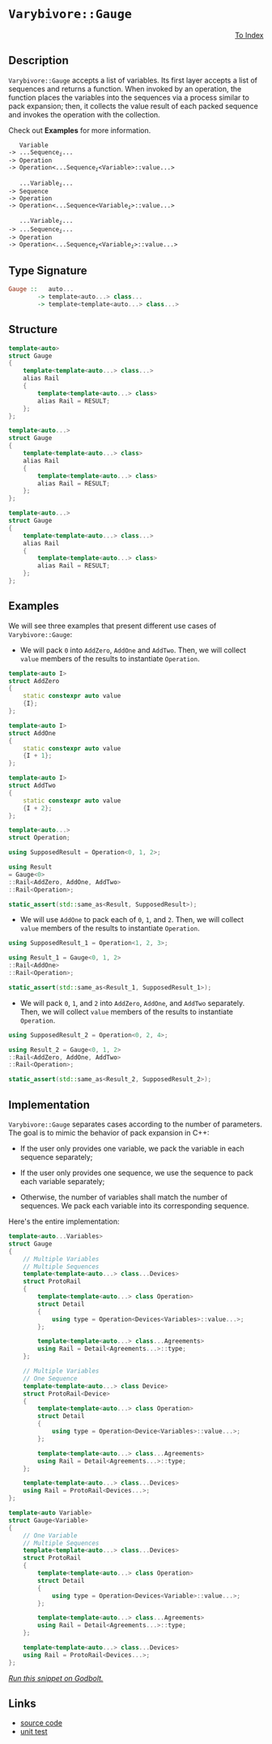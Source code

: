 <!-- Copyright 2024 Feng Mofan
SPDX-License-Identifier: Apache-2.0 -->

# `Varybivore::Gauge`

<p style='text-align: right;'><a href="../../../facilities/metafunctions.md#varybivore-gauge">To Index</a></p>

## Description

`Varybivore::Gauge` accepts a list of variables.
Its first layer accepts a list of sequences and returns a function.
When invoked by an operation, the function places the variables into the sequences via a process similar to pack expansion;
then, it collects the value result of each packed sequence and invokes the operation with the collection.

Check out **Examples** for more information.

<pre><code>   Variable
-> ...Sequence<sub><i>i</i></sub>...
-> Operation
-> Operation&lt;...Sequence<sub><i>i</i></sub>&lt;Variable&gt;::value...&gt;</code></pre>
<pre><code>   ...Variable<sub><i>i</i></sub>...
-> Sequence
-> Operation
-> Operation&lt;...Sequence&lt;Variable<sub><i>i</i></sub>&gt;::value...&gt;</code></pre>
<pre><code>   ...Variable<sub><i>i</i></sub>...
-> ...Sequence<sub><i>i</i></sub>...
-> Operation
-> Operation<...Sequence<sub><i>i</i></sub>&lt;Variable<sub><i>i</i></sub>&gt;::value...&gt;</code></pre>

## Type Signature

```Haskell
Gauge ::   auto... 
        -> template<auto...> class...
        -> template<template<auto...> class...>
```

## Structure

```C++
template<auto>
struct Gauge
{
    template<template<auto...> class...>
    alias Rail
    {
        template<template<auto...> class>
        alias Rail = RESULT;
    };
};
```

```C++
template<auto...>
struct Gauge
{
    template<template<auto...> class>
    alias Rail
    {
        template<template<auto...> class>
        alias Rail = RESULT;
    };
};
```

```C++
template<auto...>
struct Gauge
{
    template<template<auto...> class...>
    alias Rail
    {
        template<template<auto...> class>
        alias Rail = RESULT;
    };
};
```

## Examples

We will see three examples that present different use cases of `Varybivore::Gauge`:

- We will pack `0` into `AddZero`, `AddOne` and `AddTwo`.
Then, we will collect `value` members of the results to instantiate `Operation`.

```C++
template<auto I>
struct AddZero 
{ 
    static constexpr auto value
    {I}; 
};

template<auto I>
struct AddOne
{ 
    static constexpr auto value
    {I + 1}; 
};

template<auto I>
struct AddTwo
{ 
    static constexpr auto value
    {I + 2}; 
};

template<auto...>
struct Operation;

using SupposedResult = Operation<0, 1, 2>;

using Result 
= Gauge<0>
::Rail<AddZero, AddOne, AddTwo>
::Rail<Operation>;

static_assert(std::same_as<Result, SupposedResult>);
```

- We will use `AddOne` to pack each of `0`, `1`, and `2`.
Then, we will collect `value` members of the results to instantiate `Operation`.

```C++
using SupposedResult_1 = Operation<1, 2, 3>;

using Result_1 = Gauge<0, 1, 2>
::Rail<AddOne>
::Rail<Operation>;

static_assert(std::same_as<Result_1, SupposedResult_1>);
```

- We will pack `0`, `1`, and `2` into `AddZero`, `AddOne`, and `AddTwo` separately.
Then, we will collect `value` members of the results to instantiate `Operation`.

```C++
using SupposedResult_2 = Operation<0, 2, 4>;

using Result_2 = Gauge<0, 1, 2>
::Rail<AddZero, AddOne, AddTwo>
::Rail<Operation>;

static_assert(std::same_as<Result_2, SupposedResult_2>);
```

## Implementation

`Varybivore::Gauge` separates cases according to the number of parameters.
The goal is to mimic the behavior of pack expansion in C++:

- If the user only provides one variable, we pack the variable in each sequence separately;

- If the user only provides one sequence, we use the sequence to pack each variable separately;

- Otherwise, the number of variables shall match the number of sequences.
We pack each variable into its corresponding sequence.

Here's the entire implementation:

```C++
template<auto...Variables>
struct Gauge
{
    // Multiple Variables
    // Multiple Sequences
    template<template<auto...> class...Devices>
    struct ProtoRail
    { 
        template<template<auto...> class Operation>
        struct Detail
        { 
            using type = Operation<Devices<Variables>::value...>;
        };

        template<template<auto...> class...Agreements>
        using Rail = Detail<Agreements...>::type;
    };

    // Multiple Variables
    // One Sequence
    template<template<auto...> class Device>
    struct ProtoRail<Device>
    { 
        template<template<auto...> class Operation>
        struct Detail
        { 
            using type = Operation<Device<Variables>::value...>;
        };

        template<template<auto...> class...Agreements>
        using Rail = Detail<Agreements...>::type;
    };

    template<template<auto...> class...Devices>
    using Rail = ProtoRail<Devices...>;
};

template<auto Variable>
struct Gauge<Variable>
{
    // One Variable
    // Multiple Sequences
    template<template<auto...> class...Devices>
    struct ProtoRail
    { 
        template<template<auto...> class Operation>
        struct Detail
        { 
            using type = Operation<Devices<Variable>::value...>;
        };

        template<template<auto...> class...Agreements>
        using Rail = Detail<Agreements...>::type;
    };

    template<template<auto...> class...Devices>
    using Rail = ProtoRail<Devices...>;
};
```

[*Run this snippet on Godbolt.*](https://godbolt.org/#z:OYLghAFBqd5QCxAYwPYBMCmBRdBLAF1QCcAaPECAMzwBtMA7AQwFtMQByARg9KtQYEAysib0QXACx8BBAKoBnTAAUAHpwAMvAFYTStJg1DIApACYAQuYukl9ZATwDKjdAGFUtAK4sGIAMykrgAyeAyYAHI%2BAEaYxCAArAAcpAAOqAqETgwe3r566ZmOAqHhUSyx8Vy2mPbFDEIETMQEuT5%2BgXaYDtmNzQSlkTFxiSkKTS1t%2BdXj/YPllRIAlLaoXsTI7BwEmCypBjsm/m5MXkQAdJcAas14TNH0CkfYJhoAguPEXg4A1ADip2AmFebxMAHYrO8ftCfgB6WE/ACyXlojn2mB%2BN2IdwemCeUJh8KRKLR9B%2BQkwAEcvIxNvi3jCfjs9gdgcdmfsmIdjqcLpdnj9kAYFApLucACKYABueDpzxBjM%2B3wIP2UxFQRAASkw6AqYeCLD89YzoRzWUc3GauWyTmdUGKBUKmCKfgB5VJxLnZeUEk0/JW/SVNXW%2Bk0Go2hv3QryZIxMgCeHqN/nFbo9xC9AgtkplcuOWJxj2eIBAUrENId/he/khDKj4PFR1rxpNVu5lt2nPbvPt/KrguFosub2AxEwu0YBCeVZbjJjYWAP21dGTqaDOtoFpHY4ngiH52LIAIibZtcZDabIJbRORqLw6Mxt3uRdDRNd4XJVJpDE2LbbNv/C0e0rbAB2dBQfhzWU2ReUMAxVNUNVQZdN2OKDfxnUNw1nGFAPZTtzR5O0QLAl13U9eofTrP14MgzBg03SN9QhCNqKjaNY0XY8kyOVNyIzSi0OlaCLQLZ88UPMtvEwEDLyY6ELxrK95KZAjrQtPDbT5A9%2BydEUxW3cc2D3Kj2PnOMUNXOiGK3UcjMnfdD2408W0U5tQ00zTgL7UC9P3dCJMwtjzMXSzeNVdUtQ3bNhLpWSlPeNzlLeLy7UfbFxKo2iAS8IFRKfXEqINa8EXfDExMK18EVvUkMQpalaQkjy1PbVLtMdQcxQC6dYLY2jEKikM2OwlTPJam1vJ03zBzTCjvSC9jaPXIb2JGtizM4hMeJTWaBPmtxuvyjLCqrEspIrHy5PW5jGwS0FRvGjTHqI9rdM64c7N3KdTKjEKlw3KzltQtxDK%2BxzTqPE8rvPMFbvctixpZdSXt7KbSP82LAt6udNrCnaBuQ6KhNzPF4ubWGruS2EACpabp%2BnYRBGnaYAFWwIQWbpxn3mZ%2BmGeS8x/DCIUvCwZM3DQH9MFSb6gpBNrUB%2BABJLKCC%2BX43nQdAAC04kVq8WJbWZHGQQUBHGTBVFSYgfh7H5zuBLCIRVima1YpLEveBXldV9WVU19AyoNw0jaaE2zYYC2rZtu2Hdc52jUsH4uDc93Xfh72VaC2iA5ZgB3VBg9YxUw9lCOo%2Bt220rjp2LCVxPDTMVODbh5KFdk95aP4zMGEpnmERZvEVQ0ZK/qELxUkKTB0E1PESSs7vBLcDRSGT1em5nO6QT%2B2eFHnq8dpyvLjhHoKSxQrctd19VV4Dsrb61/PC7PkAL%2BORf5ureHjdlAB9cC4gEAgOMdAJYFCsEwP/acbhd4klXuPSeGRp6wNRM8JYfc3hEkHuMZOo9NoIKnjPOeqJf5cAXumHuFpqg/DMKvfw8ot7vB3sQggpCrJHxtCvNeNCqLnyJiDLWQcX5vzcB/LMm9v6l2QFApQLRgEEFASAcBbAoEWhQaw6hBCkFEL3iQlOVZ0GMMwQPIePDPZvDHhPQh6jf5mHIXNcRy916r0kAw%2BGzDdGsLseFDhFouHUI3r1PhupjgB2vqgB%2BgdwiRKfrw1%2B/CxG9wkclH%2B0iAFyJAWAiBqjjg2NoeSKx2i8loKbBwFYtBOAJF4H4DgWhSCoE4G4aw1h/RrA2BiQWPBSAEE0GUlYABrRIkhzgaEkFwME/gNAJA0GYAAbLMswSQUgVI4JIXgLAJAaBXjUupDSOC8AUCAFePTallNIHAWAMBEAgDWAQVIZxyCUDQHsOgcQIgQM4KoJIsyAC0szJA/GAMgU2UhzhmF4NPQgJA8CgOqPwQQIgxDsCkDIQQigVDqFOaQXQ1Q84ZlSJwHg5TKnVN6fUzgrozj3JVKgKgPwvm/P%2BYC4Fydhl2IgB4F59AbadKWLwE5WgVgQCQM81IryyAUAgKK8VIBgBSFoTQVEcRDkQGiGS6IYRmjxkJbwDVzBiDxldNEbQ3QTldOecZAg75aDaqxVgaIuUTi0FoIc7gvAsAsEMMAcQdq8Bjh6FKPEZLLbdDOFsLpYQdgrLqbQPA0QMwGo8FgMlas8AbLdaQQNxBohIMlJ6owsajC9JWFQAwwAFBXDwJgPO5EaldPhcIUQ4gUUNvRWoMlOL9BepQM0yw%2Bg42HMgCsVAMtsiup%2BSA3iphLDWDMLsrN2IsCDogCsLoPRnAQFcFMPw1QQhhCGBUEY1RChZAENugoGRT0MHmMMKoNQ6i9AmK0Tw7Q9BrvqH0FoN7D13tmJMF90xbBPu/YsLgq62mbGWPoElpAdm8D2fS75fyAVApBWyn4EBcBQp5WYfwYH%2BXFpWAgTATAsDxBXaQQZkh/DnAAJz%2BDBJIUZZhJCzK2QkWZtHoOrPWQELg5xZlcFmUkWjSQhMJDGQkejszYNkr2Qco53Ti3nKucKm5VKHmSuldy95bBODNBYFKMEPymBgTjFwWj5x%2BN1MhUQRdegG2IubdIVtSh21Yt0LQvFTACVuuJRwKpsmsV7MpXcs4PxaW22IIZ4zpmnTmcs9ZjDnKxXcsTv4MwfKlOnKFSK1AXK4iPKlfl1LIwDNGZ%2BfFuVtGuAr0VTsYgKq1VYr1VqnVpBWsGqNSahw7WLWTmtbaup9rHViBde1j1XqfXDb9aavAgbXU2dUKGnY7XI21DJbG%2BNWqk1bDqam9NXSs05qUHmqbC5lOlqYOWyt1ba3tcc025FLnZBtsxXUzzXai3TqsH2rby7h2jvNpwCdCip29osHO%2BDC6YVBqHfeubG6t0AZ3UEBg6AQNHrSJe%2Bo57j04%2ByJj39tREcNCfXjhH66ydzH3QsLHf7n15FRwzonUGFAQeRf5wLcHyUcCizFkzZnFwWasyMjDWG7Ppfw9lwVRGSNkcoP5tZpANn%2BEs6MsEUmwQTMkCx/51QefydsIpgVZyLnXNudSor2m3kfI4AZplLAFBSlNlKEXrJxgQvwHZmFDnZBOee6i%2BQbn3s6ACKQbzvmiXce53JilGmaV0odwCp3Lv7bu%2BtDgjlJXxXpf8Fl03uWUA5%2B5dbkvIwXeT1/m72jv8PesOT3wOgDWmvqs1Qa9rnXDXGtNX1/LlrBtkpG8AJ142M2TYLXt91s2A1BqxSG5AYa1uCA21irbCb4y7ZTdiQ7vBju5t2OdotOW%2BBlorVWmtHo628Ee0iiQL20Uh47eHgw32If9uiAD%2BpQPI6cFhJkn7WdedOIRdOHCjd9bIFwdHCnPdMoW9C9IobICnE9eoVnGYEnKnT9RnV9dAh9AQLAtAoDfoCnFnWneAsDVYdYSDCglZWPYLTgfnR3Z3V3DPHYLPCXEgKXAvQjUgYjUjEYCjFZZXDZMwSzfwfwBIaZMZLZcQsEYTILXZTgBTY5HgqjBIOjZIOZWjSQWjCZBjLgQIFZfwUleg/ZGXPpbjcFBQ%2BDJQ8wpYFYLNTIZwSQIAA%3D)

## Links

- [source code](../../../../conceptrodon/varybivore/gauge.hpp)
- [unit test](../../../../tests/unit/metafunctions/varybivore/gauge.test.hpp)
